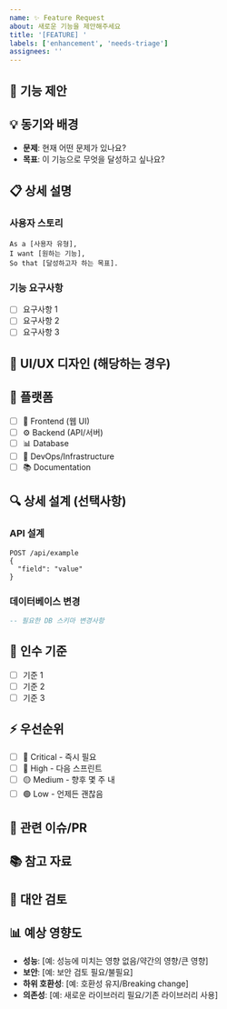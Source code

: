 ```yaml
---
name: ✨ Feature Request
about: 새로운 기능을 제안해주세요
title: '[FEATURE] '
labels: ['enhancement', 'needs-triage']
assignees: ''
---
```


## 🚀 기능 제안
<!-- 제안하고 싶은 기능에 대해 명확하고 간단하게 설명해주세요 -->

## 💡 동기와 배경
<!-- 왜 이 기능이 필요한지 설명해주세요 -->
- **문제**: 현재 어떤 문제가 있나요?
- **목표**: 이 기능으로 무엇을 달성하고 싶나요?

## 📋 상세 설명
<!-- 기능에 대한 자세한 설명을 작성해주세요 -->

### 사용자 스토리
```
As a [사용자 유형],
I want [원하는 기능],
So that [달성하고자 하는 목표].
```

### 기능 요구사항
- [ ] 요구사항 1
- [ ] 요구사항 2
- [ ] 요구사항 3

## 🎨 UI/UX 디자인 (해당하는 경우)
<!-- UI 변경이 있다면 설명하거나 목업을 첨부해주세요 -->

## 📱 플랫폼
<!-- 어떤 플랫폼에서 필요한 기능인지 선택해주세요 -->
- [ ] 📱 Frontend (웹 UI)
- [ ] ⚙️ Backend (API/서버)
- [ ] 📊 Database
- [ ] 🔧 DevOps/Infrastructure
- [ ] 📚 Documentation

## 🔍 상세 설계 (선택사항)
<!-- 구현에 대한 아이디어가 있다면 공유해주세요 -->

### API 설계
```
POST /api/example
{
  "field": "value"
}
```

### 데이터베이스 변경
```sql
-- 필요한 DB 스키마 변경사항
```

## 📝 인수 기준
<!-- 이 기능이 완료되었다고 판단할 수 있는 기준을 작성해주세요 -->
- [ ] 기준 1
- [ ] 기준 2
- [ ] 기준 3

## ⚡ 우선순위
<!-- 이 기능의 우선순위를 선택해주세요 -->
- [ ] 🚨 Critical - 즉시 필요
- [ ] 🔴 High - 다음 스프린트
- [ ] 🟡 Medium - 향후 몇 주 내
- [ ] 🟢 Low - 언제든 괜찮음

## 🔗 관련 이슈/PR
<!-- 관련된 이슈나 PR이 있다면 링크해주세요 -->

## 📚 참고 자료
<!-- 참고할 만한 자료나 다른 프로젝트의 예시가 있다면 공유해주세요 -->

## 🤔 대안 검토
<!-- 다른 해결 방법에 대해 고려해본 것이 있다면 설명해주세요 -->

## 📊 예상 영향도
<!-- 이 기능이 시스템에 미칠 영향을 평가해주세요 -->
- **성능**: [예: 성능에 미치는 영향 없음/약간의 영향/큰 영향]
- **보안**: [예: 보안 검토 필요/불필요]
- **하위 호환성**: [예: 호환성 유지/Breaking change]
- **의존성**: [예: 새로운 라이브러리 필요/기존 라이브러리 사용] 